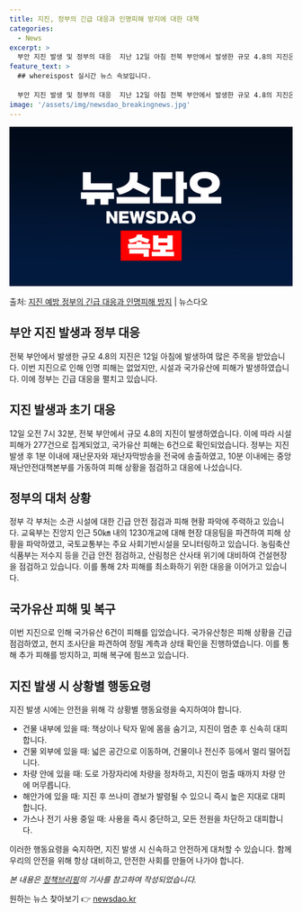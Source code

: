 ```yaml
---
title: 지진, 정부의 긴급 대응과 인명피해 방지에 대한 대책
categories:
  - News
excerpt: >
  부안 지진 발생 및 정부의 대응  지난 12일 아침 전북 부안에서 발생한 규모 4.8의 지진은 여러모로 주목…
feature_text: >
  ## whereispost 실시간 뉴스 속보입니다.

  부안 지진 발생 및 정부의 대응  지난 12일 아침 전북 부안에서 발생한 규모 4.8의 지진은 여러모로 주목…
image: '/assets/img/newsdao_breakingnews.jpg'
---
```


![뉴스다오 속보](/assets/img/newsdao_breakingnews.jpg)

<p>출처: <a href="https://newsdao.kr/4221" rel="dofollow">지진 예방 정부의 긴급 대응과 인명피해 방지</a> | 뉴스다오</p>

## 부안 지진 발생과 정부 대응

전북 부안에서 발생한 규모 4.8의 지진은 12일 아침에 발생하여 많은 주목을 받았습니다. 이번 지진으로 인해 인명 피해는 없었지만, 시설과 국가유산에 피해가 발생하였습니다. 이에 정부는 긴급 대응을 펼치고 있습니다.

## 지진 발생과 초기 대응

12일 오전 7시 32분, 전북 부안에서 규모 4.8의 지진이 발생하였습니다. 이에 따라 시설 피해가 277건으로 집계되었고, 국가유산 피해는 6건으로 확인되었습니다. 정부는 지진 발생 후 1분 이내에 재난문자와 재난자막방송을 전국에 송출하였고, 10분 이내에는 중앙재난안전대책본부를 가동하여 피해 상황을 점검하고 대응에 나섰습니다.

## 정부의 대처 상황

정부 각 부처는 소관 시설에 대한 긴급 안전 점검과 피해 현황 파악에 주력하고 있습니다. 교육부는 진앙지 인근 50㎞ 내의 1230개교에 대해 현장 대응팀을 파견하여 피해 상황을 파악하였고, 국토교통부는 주요 사회기반시설을 모니터링하고 있습니다. 농림축산식품부는 저수지 등을 긴급 안전 점검하고, 산림청은 산사태 위기에 대비하여 건설현장을 점검하고 있습니다. 이를 통해 2차 피해를 최소화하기 위한 대응을 이어가고 있습니다.

## 국가유산 피해 및 복구

이번 지진으로 인해 국가유산 6건이 피해를 입었습니다. 국가유산청은 피해 상황을 긴급 점검하였고, 현지 조사단을 파견하여 정밀 계측과 상태 확인을 진행하였습니다. 이를 통해 추가 피해를 방지하고, 피해 복구에 힘쓰고 있습니다.

## 지진 발생 시 상황별 행동요령

지진 발생 시에는 안전을 위해 각 상황별 행동요령을 숙지하여야 합니다.
- 건물 내부에 있을 때: 책상이나 탁자 밑에 몸을 숨기고, 지진이 멈춘 후 신속히 대피합니다.
- 건물 외부에 있을 때: 넓은 공간으로 이동하며, 건물이나 전신주 등에서 멀리 떨어집니다.
- 차량 안에 있을 때: 도로 가장자리에 차량을 정차하고, 지진이 멈출 때까지 차량 안에 머무릅니다.
- 해안가에 있을 때: 지진 후 쓰나미 경보가 발령될 수 있으니 즉시 높은 지대로 대피합니다.
- 가스나 전기 사용 중일 때: 사용을 즉시 중단하고, 모든 전원을 차단하고 대피합니다.

이러한 행동요령을 숙지하면, 지진 발생 시 신속하고 안전하게 대처할 수 있습니다. 함께 우리의 안전을 위해 항상 대비하고, 안전한 사회를 만들어 나가야 합니다.

*본 내용은 [정책브리핑](https://www.korea.kr/)의 기사를 참고하여 작성되었습니다.* 

원하는 뉴스 찾아보기 👉 <a href="https://newsdao.kr" rel="dofollow">newsdao.kr</a>


